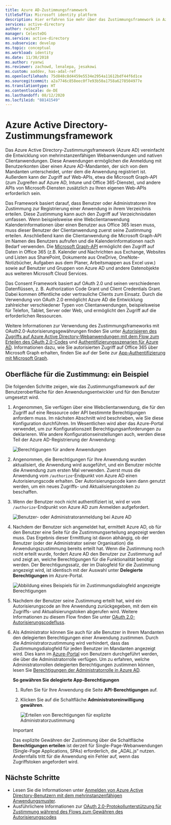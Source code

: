 ```yaml
---
title: Azure AD-Zustimmungsframework
titleSuffix: Microsoft identity platform
description: Hier erfahren Sie mehr über das Zustimmungsframework in Azure Active Directory und darüber, wie es die Entwicklung von mehrinstanzenfähigen Webanwendungen sowie nativen Clientanwendungen vereinfacht.
services: active-directory
author: rwike77
manager: CelesteDG
ms.service: active-directory
ms.subservice: develop
ms.topic: conceptual
ms.workload: identity
ms.date: 11/30/2018
ms.author: ryanwi
ms.reviewer: zachowd, lenalepa, jesakowi
ms.custom: aaddev, has-adal-ref
ms.openlocfilehash: 75d848c8d4459e5534e2954a11612bdf44f6d1ce
ms.sourcegitcommit: a2a7746c858eec0f7e93b50a1758a6278504977e
ms.translationtype: HT
ms.contentlocale: de-DE
ms.lasthandoff: 08/12/2020
ms.locfileid: "88141549"
---
```

# <a name="azure-active-directory-consent-framework"></a>Azure Active Directory-Zustimmungsframework

Das Azure Active Directory-Zustimmungsframework (Azure AD) vereinfacht die Entwicklung von mehrinstanzenfähigen Webanwendungen und nativen Clientanwendungen. Diese Anwendungen ermöglichen die Anmeldung mit Benutzerkonten über einen Azure AD-Mandanten, der sich von dem Mandanten unterscheidet, unter dem die Anwendung registriert ist. Außerdem kann der Zugriff auf Web-APIs, etwa die Microsoft Graph-API (zum Zugreifen auf Azure AD, Intune und Office 365-Dienste), und andere APIs von Microsoft-Diensten zusätzlich zu Ihren eigenen Web-APIs erforderlich sein.

Das Framework basiert darauf, dass Benutzer oder Administratoren ihre Zustimmung zur Registrierung einer Anwendung in ihrem Verzeichnis erteilen. Diese Zustimmung kann auch den Zugriff auf Verzeichnisdaten umfassen. Wenn beispielsweise eine Webclientanwendung Kalenderinformationen über einen Benutzer aus Office 365 lesen muss, muss dieser Benutzer der Clientanwendung zuerst seine Zustimmung erteilen. Anschließend kann die Clientanwendung die Microsoft Graph-API im Namen des Benutzers aufrufen und die Kalenderinformationen nach Bedarf verwenden. Die [Microsoft Graph-API](https://developer.microsoft.com/graph) ermöglicht den Zugriff auf Daten in Office 365 (z.B. Kalender und Nachrichten aus Exchange, Websites und Listen aus SharePoint, Dokumente aus OneDrive, OneNote-Notizbücher, Aufgaben aus dem Planer, Arbeitsmappen aus Excel usw.) sowie auf Benutzer und Gruppen von Azure AD und andere Datenobjekte aus weiteren Microsoft Cloud Services.

Das Consent Framework basiert auf OAuth 2.0 und seinen verschiedenen Datenflüssen, z. B. Authorization Code Grant und Client Credentials Grant. Dabei kommen öffentliche oder vertrauliche Clients zum Einsatz. Durch die Verwendung von OAuth 2.0 ermöglicht Azure AD die Entwicklung zahlreicher verschiedener Typen von Clientanwendungen, beispielsweise für Telefon, Tablet, Server oder Web, und ermöglicht den Zugriff auf die erforderlichen Ressourcen.

Weitere Informationen zur Verwendung des Zustimmungsframeworks mit OAuth2.0-Autorisierungsgewährungen finden Sie unter [Autorisieren des Zugriffs auf Azure Active Directory-Webanwendungen mit dem Flow zum Erteilen des OAuth 2.0-Codes](v2-oauth2-auth-code-flow.md) und [Authentifizierungsszenarien für Azure AD](./authentication-vs-authorization.md). Informationen dazu, wie Sie autorisierten Zugriff auf Office 365 über Microsoft Graph erhalten, finden Sie auf der Seite zur [App-Authentifizierung mit Microsoft Graph](/graph/).

## <a name="consent-experience---an-example"></a>Oberfläche für die Zustimmung: ein Beispiel

Die folgenden Schritte zeigen, wie das Zustimmungsframework auf der Benutzeroberfläche für den Anwendungsentwickler und für den Benutzer umgesetzt wird.

1. Angenommen, Sie verfügen über eine Webclientanwendung, die für den Zugriff auf eine Ressource oder API bestimmte Berechtigungen anfordern muss. Im nächsten Abschnitt wird beschrieben, wie Sie diese Konfiguration durchführen. Im Wesentlichen wird aber das Azure-Portal verwendet, um zur Konfigurationszeit Berechtigungsanforderungen zu deklarieren. Wie andere Konfigurationseinstellungen auch, werden diese Teil der Azure AD-Registrierung der Anwendung:

    ![Berechtigungen für andere Anwendungen](./media/consent-framework/permissions.png)

1. Angenommen, die Berechtigungen für Ihre Anwendung wurden aktualisiert, die Anwendung wird ausgeführt, und ein Benutzer möchte die Anwendung zum ersten Mal verwenden. Zuerst muss die Anwendung vom `/authorize`-Endpunkt von Azure AD einen Autorisierungscode erhalten. Der Autorisierungscode kann dann genutzt werden, um ein neues Zugriffs- und Aktualisierungstoken zu beschaffen.

1. Wenn der Benutzer noch nicht authentifiziert ist, wird er vom `/authorize`-Endpunkt von Azure AD zum Anmelden aufgefordert.

    ![Benutzer- oder Administratoranmeldung bei Azure AD](./media/consent-framework/usersignin.png)

1. Nachdem der Benutzer sich angemeldet hat, ermittelt Azure AD, ob für den Benutzer eine Seite für die Zustimmungserteilung angezeigt werden muss. Das Ergebnis dieser Ermittlung ist davon abhängig, ob der Benutzer (oder der Administrator seiner Organisation) die Anwendungszustimmung bereits erteilt hat. Wenn die Zustimmung noch nicht erteilt wurde, fordert Azure AD den Benutzer zur Zustimmung auf und zeigt an, welche Berechtigungen für die Funktionalität benötigt werden. Der Berechtigungssatz, der im Dialogfeld für die Zustimmung angezeigt wird, ist identisch mit der Auswahl unter **Delegierte Berechtigungen** im Azure-Portal.

    ![Abbildung eines Beispiels für im Zustimmungsdialogfeld angezeigte Berechtigungen](./media/consent-framework/consent.png)

1. Nachdem der Benutzer seine Zustimmung erteilt hat, wird ein Autorisierungscode an Ihre Anwendung zurückgegeben, mit dem ein Zugriffs- und Aktualisierungstoken abgerufen wird. Weitere Informationen zu diesem Flow finden Sie unter [OAuth 2.0-Autorisierungscodefluss](v2-oauth2-auth-code-flow.md).

1. Als Administrator können Sie auch für alle Benutzer in Ihrem Mandanten den delegierten Berechtigungen einer Anwendung zustimmen. Durch die Administratorzustimmung wird verhindert, dass das Zustimmungsdialogfeld für jeden Benutzer im Mandanten angezeigt wird. Dies kann im [Azure-Portal](https://portal.azure.com) von Benutzern durchgeführt werden, die über die Administratorrolle verfügen. Um zu erfahren, welche Administratorrollen delegierten Berechtigungen zustimmen können, lesen Sie [Berechtigungen der Administratorrolle in Azure AD](../users-groups-roles/directory-assign-admin-roles.md).

    **So gewähren Sie delegierte App-Berechtigungen**

   1. Rufen Sie für Ihre Anwendung die Seite **API-Berechtigungen** auf.
   1. Klicken Sie auf die Schaltfläche **Administratoreinwilligung gewähren**.

      ![Erteilen von Berechtigungen für explizite Administratorzustimmung](./media/consent-framework/grant-consent.png)

   > [!IMPORTANT]
   > Das explizite Gewähren der Zustimmung über die Schaltfläche **Berechtigungen erteilen** ist derzeit für Single-Page-Webanwendungen (Single-Page Applications, SPAs) erforderlich, die „ADAL.js“ nutzen. Andernfalls tritt für die Anwendung ein Fehler auf, wenn das Zugriffstoken angefordert wird.

## <a name="next-steps"></a>Nächste Schritte

* Lesen Sie die Informationen unter [Anmelden von Azure Active Directory-Benutzern mit dem mehrinstanzenfähigen Anwendungsmuster](howto-convert-app-to-be-multi-tenant.md).
* Ausführlichere Informationen zur [OAuth 2.0-Protokollunterstützung für Zustimmung während des Flows zum Gewähren des Autorisierungscodes](../azuread-dev/v1-protocols-oauth-code.md#request-an-authorization-code)